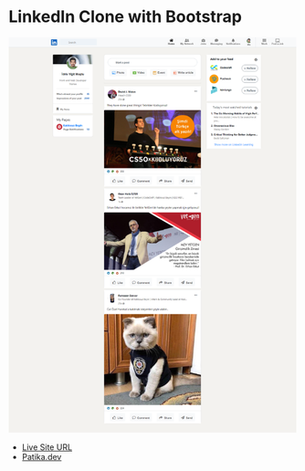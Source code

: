 # LinkedIn Clone with Bootstrap
![](assets/ss.png)
* [Live Site URL](https://idrisyigit.github.io/LinkedIn-Clone/)
* [Patika.dev](https://app.patika.dev/yigitmustu)
